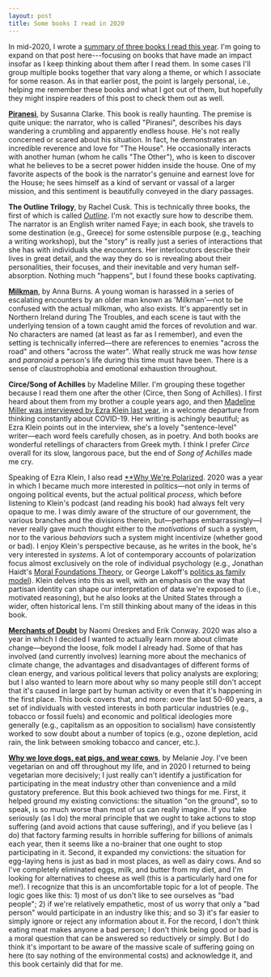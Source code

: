 ```yaml
---
layout: post
title: Some books I read in 2020
---
```


In mid-2020, I wrote a [summary of three books I read this year](https://seantrott.github.io/reviews/). I'm going to expand on that post here---focusing on books that have made an impact insofar as I keep thinking about them after I read them. In some cases I'll group multiple books together that vary along a theme, or which I associate for some reason. As in that earlier post, the point is largely personal, i.e., helping me remember these books and what I got out of them, but hopefully they might inspire readers of this post to check them out as well.

[**Piranesi**](https://en.wikipedia.org/wiki/Piranesi_(novel)), by Susanna Clarke. This book is really haunting. The premise is quite unique: the narrator, who is called "Piranesi", describes his days wandering a crumbling and apparently endless house. He's not really concerned or scared about his situation. In fact, he demonstrates an incredible reverence and love for "The House". He occasionally interacts with another human (whom he calls "The Other"), who is keen to discover what he believes to be a secret power hidden inside the house. One of my favorite aspects of the book is the narrator's genuine and earnest love for the House; he sees himself as a kind of servant or vassal of a larger mission, and this sentiment is beautifully conveyed in the diary passages.

**The Outline Trilogy**, by Rachel Cusk. This is technically three books, the first of which is called [*Outline*](https://en.wikipedia.org/wiki/Outline_(novel)). I'm not exactly sure how to describe them. The narrator is an English writer named Faye; in each book, she travels to some destination (e.g., Greece) for some ostensible purpose (e.g., teaching a writing workshop), but the "story" is really just a series of interactions that she has with individuals she encounters. Her interlocutors describe their lives in great detail, and the way they do so is revealing about their personalities, their focuses, and their inevitable and very human self-absorption. Nothing much "happens", but I found these books captivating. 

[**Milkman**](https://en.wikipedia.org/wiki/Milkman_(novel)), by Anna Burns. A young woman is harassed in a series of escalating encounters by an older man known as 'Milkman'––not to be confused with the actual milkman, who also exists. It's apparently set in Northern Ireland during The Troubles, and each scene is taut with the underlying tension of a town caught amid the forces of revolution and war. No characters are named (at least as far as I remember), and even the setting is technically inferred––there are references to enemies "across the road" and others "across the water". What really struck me was how *tense* and *paranoid* a person's life during this time must have been. There is a sense of claustrophobia and emotional exhaustion throughout. 

**Circe/Song of Achilles** by Madeline Miller. I'm grouping these together because I read them one after the other (Circe, then Song of Achilles). I first heard about them from my brother a couple years ago, and then [Madeline Miller was interviewed by Ezra Klein last year](https://www.vox.com/podcasts/2020/4/24/21233353/madeline-miller-the-ezra-klein-show-circe-the-song-of-achilles-greek-myth), in a welcome departure from thinking constantly about COVID-19. Her writing is achingly beautiful; as Ezra Klein points out in the interview, she's a lovely "sentence-level" writer––each word feels carefully chosen, as in poetry. And both books are wonderful retellings of characters from Greek myth. I think I prefer *Circe* overall for its slow, langorous pace, but the end of *Song of Achilles* made me cry.

Speaking of Ezra Klein, I also read [**Why We're Polarized](https://en.wikipedia.org/wiki/Why_We%27re_Polarized). 2020 was a year in which I became much more interested in politics––not only in terms of ongoing political events, but the actual political *process*, which before listening to Klein's podcast (and reading his book) had always felt very opaque to me. I was dimly aware of the structure of our government, the various branches and the divisions therein, but––perhaps embarrassingly––I never really gave much thought either to the *motivations* of such a system, nor to the various *behaviors* such a system might incentivize (whether good or bad). I enjoy Klein's perspective because, as he writes in the book, he's very interested in *systems*. A lot of contemporary accounts of polarization focus almost exclusively on the role of individual psychology (e.g., Jonathan Haidt's [Moral Foundations Theory](https://en.wikipedia.org/wiki/Moral_foundations_theory), or George Lakoff's [politics as family model](https://en.wikipedia.org/wiki/Nurturant_parent_model#:~:text=Lakoff%20argues%20that%20if%20the,assisted%20to%20achieve%20their%20potential.)). Klein delves into this as well, with an emphasis on the way that partisan identity can shape our interpretation of data we're exposed to (i.e., motivated reasoning), but he also looks at the United States through a wider, often historical lens. I'm still thinking about many of the ideas in this book.

[**Merchants of Doubt**](https://en.wikipedia.org/wiki/Merchants_of_Doubt) by Naomi Oreskes and Erik Conway. 2020 was also a year in which I decided I wanted to actually learn more about climate change––beyond the loose, folk model I already had. Some of that has involved (and currently involves) learning more about the mechanics of climate change, the advantages and disadvantages of different forms of clean energy, and various political levers that policy analysts are exploring; but I also wanted to learn more about why so many people still don't accept that it's caused in large part by human activity or even that it's happening in the first place. This book covers that, and more: over the last 50-60 years, a set of individuals with vested interests in both particular industries (e.g., tobacco or fossil fuels) and economic and political ideologies more generally (e.g., capitalism as an opposition to socialism) have consistently worked to sow doubt about a number of topics (e.g., ozone depletion, acid rain, the link between smoking tobacco and cancer, etc.). 

[**Why we love dogs, eat pigs, and wear cows**](https://en.wikipedia.org/wiki/Why_We_Love_Dogs,_Eat_Pigs,_and_Wear_Cows#:~:text=TX371.J69%202010-,Why%20We%20Love%20Dogs%2C%20Eat%20Pigs%2C%20and%20Wear%20Cows%3A,her%20doctoral%20dissertation%20in%202003.), by Melanie Joy. I've been vegetarian on and off throughout my life, and in 2020 I returned to being vegetarian more decisively; I just really can't identify a justification for participating in the meat industry other than convenience and a mild gustatory preference. But this book achieved two things for me. First, it helped ground my existing convictions: the situation "on the ground", so to speak, is so much worse than most of us can really imagine. If you take seriously (as I do) the moral principle that we ought to take actions to stop suffering (and avoid actions that cause suffering), and if you believe (as I do) that factory farming results in horrible suffering for billions of animals each year, then it seems like a no-brainer that one ought to stop participating in it. Second, it expanded my convictions: the situation for egg-laying hens is just as bad in most places, as well as dairy cows. And so I've completely eliminated eggs, milk, and butter from my diet, and I'm looking for alternatives to cheese as well (this is a particularly hard one for me!). I recognize that this is an uncomfortable topic for a lot of people. The logic goes like this: 1) most of us don't like to see ourselves as "bad people"; 2) if we're relatively empathetic, most of us worry that only a "bad person" would participate in an industry like this; and so 3) it's far easier to simply ignore or reject any information about it. For the record, I don't think eating meat makes anyone a bad person; I don't think being good or bad is a moral question that can be answered so reductively or simply. But I do think it's important to be aware of the massive scale of suffering going on here (to say nothing of the environmental costs) and acknowledge it, and this book certainly did that for me.

